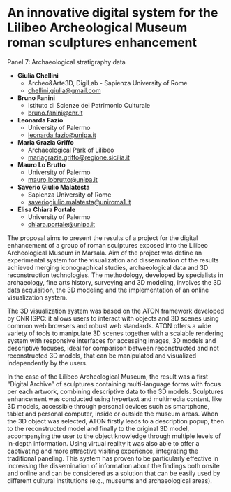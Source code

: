 # An innovative digital system for the Lilibeo Archeological Museum roman sculptures enhancement

Panel 7: Archaeological stratigraphy data

- **Giulia Chellini**
  - Archeo&Arte3D, DigiLab - Sapienza University of Rome
  - chellini.giulia@gmail.com
- **Bruno Fanini**
  - Istituto di Scienze del Patrimonio Culturale
  - bruno.fanini@cnr.it
- **Leonarda Fazio**
  - University of Palermo
  - leonarda.fazio@unipa.it
- **Maria Grazia Griffo**
  - Archaeological Park of Lilibeo
  - mariagrazia.griffo@regione.sicilia.it
- **Mauro Lo Brutto**
  - University of Palermo
  - mauro.lobrutto@unipa.it
- **Saverio Giulio Malatesta**
  - Sapienza University of Rome
  - saveriogiulio.malatesta@uniroma1.it
- **Elisa Chiara Portale**
  - University of Palermo
  - chiara.portale@unipa.it

The proposal aims to present the results of a project for the digital enhancement of a group of roman
sculptures exposed into the Lilibeo Archeological Museum in Marsala. Aim of the project was define an
experimental system for the visualization and dissemination of the results achieved merging iconographical
studies, archaeological data and 3D reconstruction technologies. The methodology, developed by
specialists in archaeology, fine arts history, surveying and 3D modeling, involves the 3D data acquisition,
the 3D modeling and the implementation of an online visualization system.

The 3D visualization system was based on the ATON framework developed by CNR ISPC: it allows users to
interact with objects and 3D scenes using common web browsers and robust web standards. ATON offers a
wide variety of tools to manipulate 3D scenes together with a scalable rendering system with responsive
interfaces for accessing images, 3D models and descriptive focuses, ideal for comparison between
reconstructed and not reconstructed 3D models, that can be manipulated and visualized independently by
the users.

In the case of the Lilibeo Archeological Museum, the result was a first “Digital Archive” of sculptures
containing multi-language forms with focus per each artwork, combining descriptive data to the 3D models.
Sculptures enhancement was conducted using hypertext and multimedia content, like 3D models,
accessible through personal devices such as smartphone, tablet and personal computer, inside or outside
the museum areas. When the 3D object was selected, ATON firstly leads to a description popup, then to the reconstructed model and finally to the original 3D model, accompanying the user to the object
knowledge through multiple levels of in-depth information. Using virtual reality it was also able to offer a
captivating and more attractive visiting experience, integrating the traditional paneling. This system has
proven to be particularly effective in increasing the dissemination of information about the findings both
onsite and online and can be considered as a solution that can be easily used by different cultural
institutions (e.g., museums and archaeological areas).
